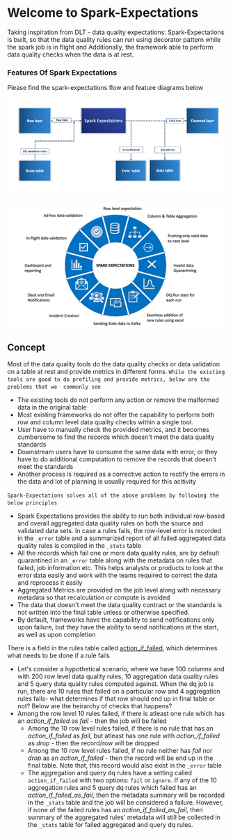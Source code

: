 # Welcome to Spark-Expectations

Taking inspiration from DLT - data quality expectations: Spark-Expectations is built, so that the data quality rules can 
run using decorator pattern while the spark job is in flight and Additionally, the framework able to perform data 
quality checks when the data is at rest.

### Features Of Spark Expectations

Please find the spark-expectations flow and feature diagrams below

<p align="center">
<img src=https://github.com/Nike-Inc/spark-expectations/blob/main/docs/se_diagrams/flow.png?raw=true width=1000></p>

<p align="center">
<img src=https://github.com/Nike-Inc/spark-expectations/blob/main/docs/se_diagrams/features.png?raw=true width=1000></p>


## Concept
Most of the data quality tools do the data quality checks or data validation on a table at rest and provide metrics in 
different forms. `While the existing tools are good to do profiling and provide metrics, below are the problems that we 
commonly see` 

* The existing tools do not perform any action or remove the malformed data in the original table 
* Most existing frameworks do not offer the capability to perform both row and column level data quality checks 
within a single tool.
* User have to manually check the provided metrics, and it becomes cumbersome to find the records which doesn't meet 
the data quality standards
* Downstream users have to consume the same data with error, or they have to do additional computation to remove the 
records that doesn't meet the standards
* Another process is required as a corrective action to rectify the errors in the data and lot of planning is usually 
required for this acitivity

`Spark-Expectations solves all of the above problems by following the below principles`

* Spark Expectations provides the ability to run both individual row-based and overall aggregated data quality rules 
on both the source and validated data sets. In case a rules fails, the row-level error is recorded in the `_error` table 
and a summarized report of all failed aggregated data quality rules is compiled in the `_stats` table
* All the records which fail one or more data quality rules, are by default quarantined in an `_error` table along with 
the metadata on rules that failed, job information etc. This helps analysts or products to look at the error data easily 
and work with the teams required to correct the data and reprocess it easily
* Aggregated Metrics are provided on the job level along with necessary metadata so that recalculation or compute is 
avoided
* The data that doesn't meet the data quality contract or the standards is not written into the final table unless or
otherwise specified. 
* By default, frameworks have the capability to send notifications only upon failure, but they have the ability to 
send notifications at the start, as well as upon completion


There is a field in the rules table called [action_if_failed](getting-started/setup/#action_if_failed), which determines
what needs to be done if a rule fails


* Let's consider a hypothetical scenario, where we have 100 columns and with 200
row level data quality rules, 10 aggregation data quality rules and 5 query data quality rules  computed against. When the dq job is run, there are
10 rules that failed on a particular row and 4 aggregation rules fails- what determines if that row should end up in 
final table or not? Below are the heirarchy of checks that happens?
* Among the row level 10 rules failed, if there is atleast one rule which has an _action_if_failed_ as _fail_ - 
  then the job will be failed 
  * Among the 10 row level rules failed, if there is no rule that has an _action_if_failed_ as _fail_, but atleast 
  has one rule with _action_if_failed_ as _drop_ - then the record/row will be dropped
  * Among the 10 row level rules failed, if no rule neither has _fail_ nor _drop_ as an _action_if_failed_ - then 
  the record will be end up in the final table. Note that, this record would also exist in the `_error` table
  * The aggregation and query dq rules have a setting called `action_if_failed` with two options: `fail` or `ignore`. If any of
  the 10 aggregation rules and 5 query dq rules which failed has an _action_if_failed_as_fail_, then the metadata summary will be 
  recorded in the `_stats` table and the job will be considered a failure. However, if none of the failed rules 
  has an _action_if_failed_as_fail_, then summary of the aggregated rules' metadata will still be collected in the 
  `_stats` table for failed aggregated and  query dq rules.
